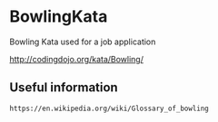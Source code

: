 # BowlingKata
Bowling Kata used for a job application

http://codingdojo.org/kata/Bowling/

##  Useful information
    https://en.wikipedia.org/wiki/Glossary_of_bowling

